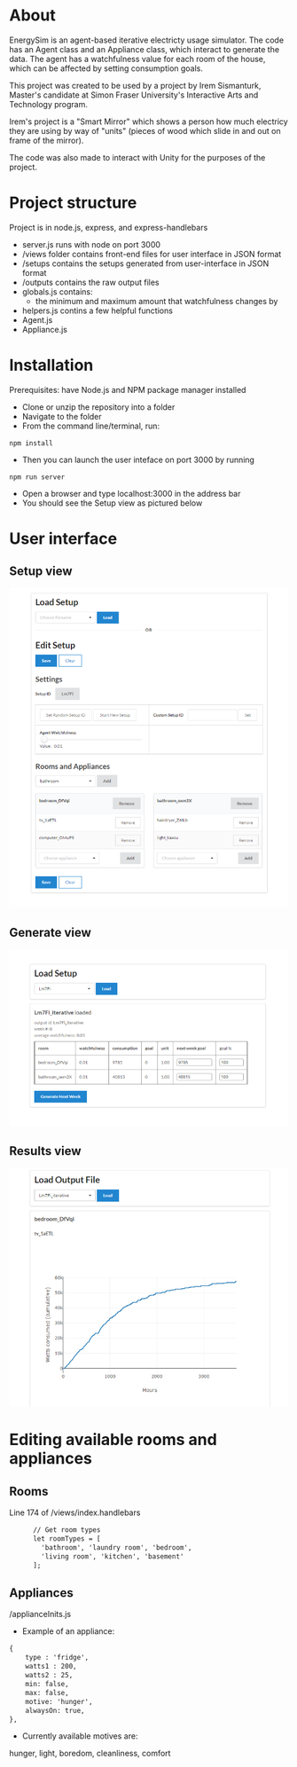 # About

EnergySim is an agent-based iterative electricty usage simulator. The code has an Agent class and an Appliance class, which interact to generate the data. The agent has a watchfulness value for each room of the house, which can be affected
by setting consumption goals. 

This project was created to be used by a project by Irem Sismanturk, Master's candidate at Simon Fraser University's Interactive Arts and Technology program. 

Irem's project is a "Smart Mirror" which shows a person how much electricy they are using by way of "units" (pieces of wood which slide in and out on frame of the mirror).

The code was also made to interact with Unity for the purposes of the project.

# Project structure 

Project is in node.js, express, and express-handlebars

- server.js runs with node on port 3000
- /views folder contains front-end files for user interface in JSON format
- /setups contains the setups generated from user-interface in JSON format
- /outputs contains the raw output files
- globals.js contains:
  - the minimum and maximum amount that watchfulness changes by
- helpers.js contins a few helpful functions 
- Agent.js 
- Appliance.js

# Installation

Prerequisites: have Node.js and NPM package manager installed

- Clone or unzip the repository into a folder
- Navigate to the folder
- From the command line/terminal, run: 
``` 
npm install 
```
- Then you can launch the user inteface on port 3000 by running
```
npm run server
```
- Open a browser and type localhost:3000 in the address bar
- You should see the Setup view as pictured below

# User interface

## Setup view 

![setup view](https://raw.githubusercontent.com/nicktchernikov/energysim/master/documentation/images/setup.PNG?raw=true)


## Generate view

![generate view](https://raw.githubusercontent.com/nicktchernikov/energysim/master/documentation/images/generate.PNG?raw=true)

## Results view

![generate view](https://raw.githubusercontent.com/nicktchernikov/energysim/master/documentation/images/results-2.PNG?raw=true)

# Editing available rooms and appliances

## Rooms

Line 174 of /views/index.handlebars

```
      // Get room types 
      let roomTypes = [
        'bathroom', 'laundry room', 'bedroom', 
        'living room', 'kitchen', 'basement'
      ];
```

## Appliances

/applianceInits.js

  * Example of an appliance:

``` 	
{
    type : 'fridge',
    watts1 : 200,
    watts2 : 25, 
    min: false,
    max: false,
    motive: 'hunger',
    alwaysOn: true,
},
```

  * Currently available motives are:

hunger, light, boredom, cleanliness, comfort
